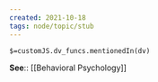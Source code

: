 ```yaml
---
created: 2021-10-18
tags: node/topic/stub
---
```

`$=customJS.dv_funcs.mentionedIn(dv)`

**See**:: [[Behavioral Psychology]]